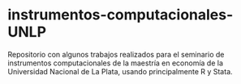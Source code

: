 # instrumentos-computacionales-UNLP
Repositorio con algunos trabajos realizados para el seminario de instrumentos computacionales de la maestría en economía de la Universidad Nacional de La Plata, usando principalmente R y Stata.


